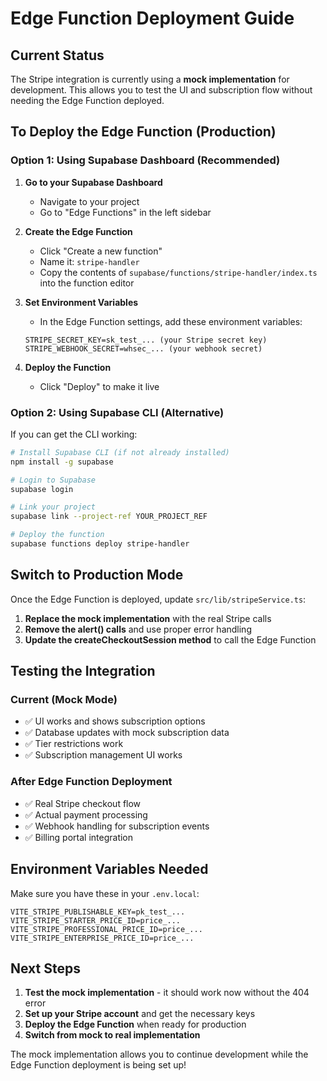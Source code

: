 # Edge Function Deployment Guide

## Current Status
The Stripe integration is currently using a **mock implementation** for development. This allows you to test the UI and subscription flow without needing the Edge Function deployed.

## To Deploy the Edge Function (Production)

### Option 1: Using Supabase Dashboard (Recommended)

1. **Go to your Supabase Dashboard**
   - Navigate to your project
   - Go to "Edge Functions" in the left sidebar

2. **Create the Edge Function**
   - Click "Create a new function"
   - Name it: `stripe-handler`
   - Copy the contents of `supabase/functions/stripe-handler/index.ts` into the function editor

3. **Set Environment Variables**
   - In the Edge Function settings, add these environment variables:
   ```
   STRIPE_SECRET_KEY=sk_test_... (your Stripe secret key)
   STRIPE_WEBHOOK_SECRET=whsec_... (your webhook secret)
   ```

4. **Deploy the Function**
   - Click "Deploy" to make it live

### Option 2: Using Supabase CLI (Alternative)

If you can get the CLI working:

```bash
# Install Supabase CLI (if not already installed)
npm install -g supabase

# Login to Supabase
supabase login

# Link your project
supabase link --project-ref YOUR_PROJECT_REF

# Deploy the function
supabase functions deploy stripe-handler
```

## Switch to Production Mode

Once the Edge Function is deployed, update `src/lib/stripeService.ts`:

1. **Replace the mock implementation** with the real Stripe calls
2. **Remove the alert() calls** and use proper error handling
3. **Update the createCheckoutSession method** to call the Edge Function

## Testing the Integration

### Current (Mock Mode)
- ✅ UI works and shows subscription options
- ✅ Database updates with mock subscription data
- ✅ Tier restrictions work
- ✅ Subscription management UI works

### After Edge Function Deployment
- ✅ Real Stripe checkout flow
- ✅ Actual payment processing
- ✅ Webhook handling for subscription events
- ✅ Billing portal integration

## Environment Variables Needed

Make sure you have these in your `.env.local`:

```env
VITE_STRIPE_PUBLISHABLE_KEY=pk_test_...
VITE_STRIPE_STARTER_PRICE_ID=price_...
VITE_STRIPE_PROFESSIONAL_PRICE_ID=price_...
VITE_STRIPE_ENTERPRISE_PRICE_ID=price_...
```

## Next Steps

1. **Test the mock implementation** - it should work now without the 404 error
2. **Set up your Stripe account** and get the necessary keys
3. **Deploy the Edge Function** when ready for production
4. **Switch from mock to real implementation**

The mock implementation allows you to continue development while the Edge Function deployment is being set up! 